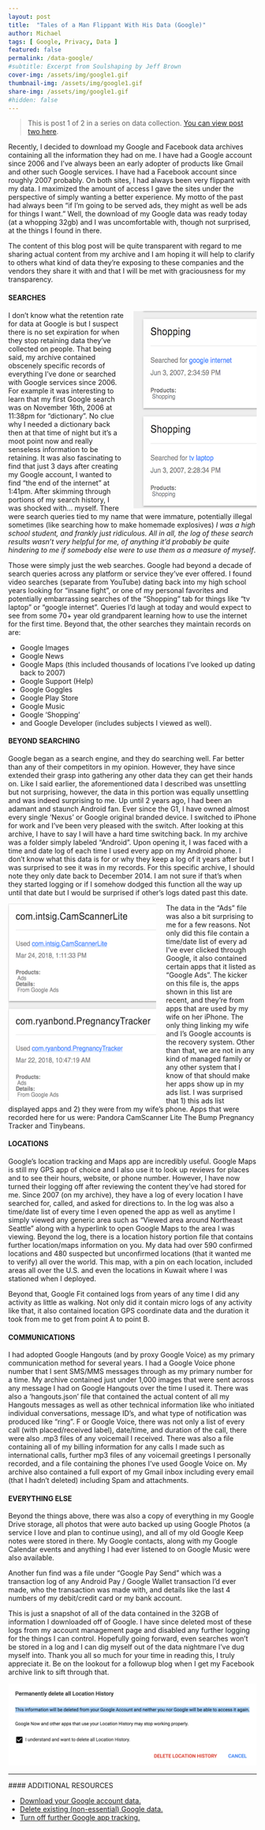 ```yaml
---
layout: post
title:  "Tales of a Man Flippant With His Data (Google)"
author: Michael
tags: [ Google, Privacy, Data ]
featured: false
permalink: /data-google/
#subtitle: Excerpt from Soulshaping by Jeff Brown
cover-img: /assets/img/google1.gif
thumbnail-img: /assets/img/google1.gif
share-img: /assets/img/google1.gif
#hidden: false
---
```


<p><blockquote>This is post 1 of 2 in a series on data collection. <a href="/data-facebook/">You can view post two here</a>.</blockquote></p>

Recently, I decided to download my Google and Facebook data archives containing all the information they had on me. I have had a Google account since 2006 and I’ve always been an early adopter of products like Gmail and other such Google services. I have had a Facebook account since roughly 2007 probably. On both sites, I had always been very flippant with my data. I maximized the amount of access I gave the sites under the perspective of simply wanting a better experience. My motto of the past had always been “if I’m going to be served ads, they might as well be ads for things I want.” Well, the download of my Google data was ready today (at a whopping 32gb) and I was uncomfortable with, though not surprised, at the things I found in there.

The content of this blog post will be quite transparent with regard to me sharing actual content from my archive and I am hoping it will help to clarify to others what kind of data they’re exposing to these companies and the vendors they share it with and that I will be met with graciousness for my transparency.

#### SEARCHES

<img src="/assets/img/google3.png" width="250" height="400" style="float: right; margin-left: 20px; margin-bottom: 5px">
I don’t know what the retention rate for data at Google is but I suspect there is no set expiration for when they stop retaining data they’ve collected on people. That being said, my archive contained obscenely specific records of everything I’ve done or searched with Google services since 2006. For example it was interesting to learn that my first Google search was on November 16th, 2006 at 11:38pm for “dictionary”. No clue why I needed a dictionary back then at that time of night but it’s a moot point now and really senseless information to be retaining. It was also fascinating to find that just 3 days after creating my Google account, I wanted to find “the end of the internet” at 1:41pm. After skimming through portions of my search history, I was shocked with… myself. There were search queries tied to my name that were immature, potentially illegal sometimes (like searching how to make homemade explosives) <i>I was a high school student, and frankly just ridiculous. All in all, the log of these search results wasn’t very helpful for me, of anything it’d probably be quite hindering to me if somebody else were to use them as a measure of myself</i>.

Those were simply just the web searches. Google had beyond a decade of search queries across any platform or service they’ve ever offered. I found video searches (separate from YouTube) dating back into my high school years looking for “insane fight”, or one of my personal favorites and potentially embarrassing searches of the “Shopping” tab for things like “tv laptop” or “google internet”. Queries I’d laugh at today and would expect to see from some 70+ year old grandparent learning how to use the internet for the first time. Beyond that, the other searches they maintain records on are:
<ul>
<li>Google Images</li>
<li>Google News</li>
<li>Google Maps (this included thousands of locations I’ve looked up dating back to 2007)</li>
<li>Google Support (Help)</li>
<li>Google Goggles</li>
<li>Google Play Store</li>
<li>Google Music</li>
<li>Google ‘Shopping’</li>
<li>and Google Developer (includes subjects I viewed as well).</li>
</ul>

#### BEYOND SEARCHING

Google began as a search engine, and they do searching well. Far better than any of their competitors in my opinion. However, they have since extended their grasp into gathering any other data they can get their hands on. Like I said earlier, the aforementioned data I described was unsettling but not surprising, however, the data in this portion was equally unsettling and was indeed surprising to me.
Up until 2 years ago, I had been an adamant and staunch Android fan. Ever since the G1, I have owned almost every single ‘Nexus’ or Google original branded device. I switched to iPhone for work and I’ve been very pleased with the switch. After looking at this archive, I have to say I will have a hard time switching back. In my archive was a folder simply labeled “Android”. Upon opening it, I was faced with a time and date log of each time I used every app on my Android phone. I don’t know what this data is for or why they keep a log of it years after but I was surprised to see it was in my records. For this specific archive, I should note they only date back to December 2014. I am not sure if that’s when they started logging or if I somehow dodged this function all the way up until that date but I would be surprised if other’s logs dated past this date.

<img src="/assets/img/google4.png" width="300" height="400" style="float: left; margin-right: 20px; margin-bottom: 5px margin-top: 5px">

The data in the “Ads” file was also a bit surprising to me for a few reasons. Not only did this file contain a time/date list of every ad I’ve ever clicked through Google, it also contained certain apps that it listed as “Google Ads”. The kicker on this file is, the apps shown in this list are recent, and they’re from apps that are used by my wife on her iPhone. The only thing linking my wife and I’s Google accounts is the recovery system. Other than that, we are not in any kind of managed family or any other system that I know of that should make her apps show up in my ads list. I was surprised that 1) this ads list displayed apps and 2) they were from my wife’s phone. Apps that were recorded here for us were:
Pandora
CamScanner Lite
The Bump
Pregnancy Tracker
and Tinybeans.

#### LOCATIONS

Google’s location tracking and Maps app are incredibly useful. Google Maps is still my GPS app of choice and I also use it to look up reviews for places and to see their hours, website, or phone number. However, I have now turned their logging off after reviewing the content they’ve had stored for me. Since 2007 (on my archive), they have a log of every location I have searched for, called, and asked for directions to. In the log was also a time/date list of every time I even opened the app as well as anytime I simply viewed any generic area such as “Viewed area around Northeast Seattle” along with a hyperlink to open Google Maps to the area I was viewing. Beyond the log, there is a location history portion file that contains further location/maps information on you. My data had over 590 confirmed locations and 480 suspected but unconfirmed locations (that it wanted me to verify) all over the world. This map, with a pin on each location, included areas all over the U.S. and even the locations in Kuwait where I was stationed when I deployed.

Beyond that, Google Fit contained logs from years of any time I did any activity as little as walking. Not only did it contain micro logs of any activity like that, it also contained location GPS coordinate data and the duration it took from me to get from point A to point B.

#### COMMUNICATIONS

I had adopted Google Hangouts (and by proxy Google Voice) as my primary communication method for several years. I had a Google Voice phone number that I sent SMS/MMS messages through as my primary number for a time. My archive contained just under 1,000 images that were sent across any message I had on Google Hangouts over the time I used it. There was also a ‘hangouts.json’ file that contained the actual content of all my Hangouts messages as well as other technical information like who initiated individual conversations, message ID’s, and what type of notification was produced like “ring”.
F
or Google Voice, there was not only a list of every call (with placed/received label), date/time, and duration of the call, there were also .mp3 files of any voicemail I received. There was also a file containing all of my billing information for any calls I made such as international calls, further mp3 files of any voicemail greetings I personally recorded, and a file containing the phones I’ve used Google Voice on.
My archive also contained a full export of my Gmail inbox including every email (that I hadn’t deleted) including Spam and attachments.

#### EVERYTHING ELSE

Beyond the things above, there was also a copy of everything in my Google Drive storage, all photos that were auto backed up using Google Photos (a service I love and plan to continue using), and all of my old Google Keep notes were stored in there. My Google contacts, along with my Google Calendar events and anything I had ever listened to on Google Music were also available.

Another fun find was a file under “Google Pay Send” which was a transaction log of any Android Pay / Google Wallet transaction I’d ever made, who the transaction was made with, and details like the last 4 numbers of my debit/credit card or my bank account.

This is just a snapshot of all of the data contained in the 32GB of information I downloaded off of Google. I have since deleted most of these logs from my account management page and disabled any further logging for the things I can control. Hopefully going forward, even searches won’t be stored in a log and I can dig myself out of the data nightmare I’ve dug myself into. Thank you all so much for your time in reading this, I truly appreciate it. Be on the lookout for a followup blog when I get my Facebook archive link to sift through that.
<p><center><img src="/assets/img/google5.png"></center>
<hr>
#### ADDITIONAL RESOURCES

<ul>
<li><a href="https://takeout.google.com/settings/takeout/">Download your Google account data.</a></li>
<li><a href="https://myactivity.google.com/delete-activity">Delete existing (non-essential) Google data.</a></li>
<li><a href="https://myaccount.google.com/activitycontrols">Turn off further Google app tracking.</a></li>
</ul>
